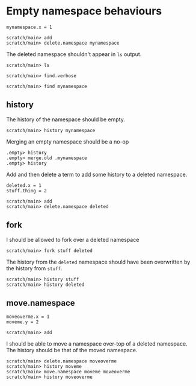# Empty namespace behaviours

```unison:hide
mynamespace.x = 1
```

```ucm:hide
scratch/main> add
scratch/main> delete.namespace mynamespace
```

The deleted namespace shouldn't appear in `ls` output.
```ucm:error
scratch/main> ls
```
```ucm:error
scratch/main> find.verbose
```
```ucm:error
scratch/main> find mynamespace
```

## history

The history of the namespace should be empty.

```ucm
scratch/main> history mynamespace
```

Merging an empty namespace should be a no-op

```ucm:error
.empty> history
.empty> merge.old .mynamespace
.empty> history
```

Add and then delete a term to add some history to a deleted namespace.

```unison:hide
deleted.x = 1
stuff.thing = 2
```

```ucm:hide
scratch/main> add
scratch/main> delete.namespace deleted
```

## fork

I should be allowed to fork over a deleted namespace

```ucm
scratch/main> fork stuff deleted
```

The history from the `deleted` namespace should have been overwritten by the history from `stuff`.

```ucm
scratch/main> history stuff
scratch/main> history deleted
```

## move.namespace

```unison:hide
moveoverme.x = 1
moveme.y = 2
```

```ucm:hide
scratch/main> add
```

I should be able to move a namespace over-top of a deleted namespace.
The history should be that of the moved namespace.

```ucm
scratch/main> delete.namespace moveoverme
scratch/main> history moveme
scratch/main> move.namespace moveme moveoverme
scratch/main> history moveoverme
```

